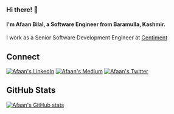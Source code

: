 ### Hi there! 👋

#### I'm Afaan Bilal, a Software Engineer from Baramulla, Kashmir.

I work as a Senior Software Development Engineer at [Centiment](https://www.centiment.co)

Connect
-------

[![Afaan's LinkedIn](https://img.shields.io/badge/linkedin-%230077B5.svg?&style=for-the-badge&logo=linkedin&logoColor=white)](https://www.linkedin.com/in/afaanbilal)
[![Afaan's Medium](https://img.shields.io/badge/medium-%23dedede.svg?&style=for-the-badge&logo=medium&logoColor=black)](https://medium.com/@afaanbilal)
[![Afaan's Twitter](https://img.shields.io/badge/twitter-%231DA1F2.svg?&style=for-the-badge&logo=twitter&logoColor=white)](https://www.twitter.com/AfaanBilal)

GitHub Stats
------------
[![Afaan's GitHub stats](https://github-readme-stats.vercel.app/api?username=AfaanBilal&show_icons=true&theme=tokyonight)](https://afaan.me)
